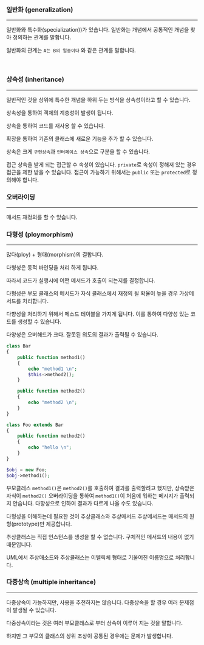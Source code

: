 ### 일반화 (generalization)
---

일반화와 특수화(specialization))가 있습니다.
일반화는 개념에서 공통적인 개념을 찾아 정의하는 관계를 말합니다.

일반화의 관계는 `A는 B의 일종이다` 와 같은 관계를 말합니다.

<br>

### 상속성 (inheritance)
---
일반적인 것을 상위에
특수한 개념을 하위 두는 방식을 상속성이라고 할 수 있습니다.

상속성을 통하여 객체의 계층성이 발생이 됩니다.

상속을 통하여 코드를 재사용 할 수 있습니다. 

확장을 통하여 기존의 클래스에 새로운 기능을 추가 할 수 있습니다.


상속은 크게 `구현상속`과 `인터페이스 상속`으로 구분을 할 수 있습니다.


접근
상속을 받게 되는 접근할 수 속성이 있습니다. `private`로 속성이 정해저 있는 경우 접근을 제한 받을 수 있습니다.
접근이 가능하기 위해서는 `public` 또는 `protected`로 정의해야 합니다.

### 오버라이딩
---
매서드 재정의를 할 수 있습니다.


### 다형성 (ploymorphism)
---

많다(ploy) + 형태(morphism)의 결합니다.

다형성은 동적 바인딩을 처리 하게 됩니다.

따라서 코드가 실행시에 어떤 메서드가 호출이 되는지를 결정합니다.

다형성은 부모 클래스의 메서드가 자식 클래스에서 재정의 될 확율이 높을 경우 가상메서드를 처리합니다.

다향성을 처리하기 위해서 메소드 테이블을 가지게 됩니다. 이를 통하여 다양성 있는 코드를 생성할 수 있습니다.

다양성은 오버해드가 크다. 잘못된 의도의 결과가 출력될 수 있습니다.

```php
class Bar
{
    public function method1()
    {
        echo "method1 \n";
        $this->method2();
    }

    public function method2()
    {
        echo "method2 \n";
    }
}

class Foo extends Bar
{
    public function method2()
    {
        echo "hello \n";
    }
}

$obj = new Foo;
$obj->method1();
```
부모클레스 `method1()`은 `method2()`를 호출하여 결과를 출력할려고 했지만, 상속받은 자식이 `method2()` 오버라이딩을 통하여 `method1()`이 처음에 워하는 메시지가 출력되지 안습니다.
다향성으로 인하여 결과가 다르게 나올 수도 있습니다.



다형성을 이해하는데 필요한 것이 추상클래스와 추상매서드
추상메서드는 매서드의 원형(prototype)만 제공합니다.

추상클래스는 직접 인스턴스를 생성을 할 수 없습니다. 구체적인 메서드의 내용이 없기 때문입니다.

UML에서 추상매소드와 추상클래스는 이텔릭체 형태로 기울어진 이름명으로 처리합니다.



### 다중상속 (multiple inheritance)
---

다중상속이 가능하지만, 사용을 추천하지는 않습니다. 다중상속을 할 경우 여러 문제점이 발생될 수 있습니다.

다중상속이라는 것은 여러 부모클래스로 부터 상속이 이루어 지는 것을 말합니다.

하지만 그 부모의 클래스의 상위 조상이 공통된 경우에는 문제가 발생합니다.



